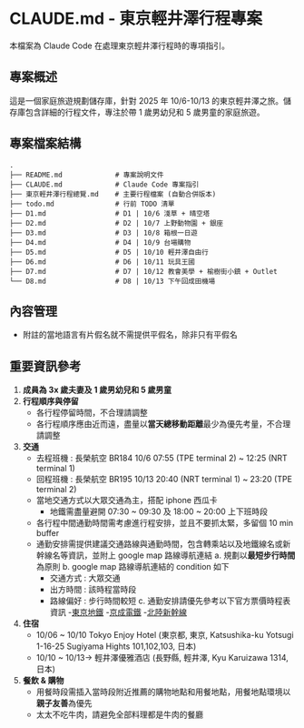 # CLAUDE.md - 東京輕井澤行程專案

本檔案為 Claude Code 在處理東京輕井澤行程時的專項指引。

## 專案概述

這是一個家庭旅遊規劃儲存庫，針對 2025 年 10/6-10/13 的東京輕井澤之旅。儲存庫包含詳細的行程文件，專注於帶 1 歲男幼兒和 5 歲男童的家庭旅遊。

## 專案檔案結構

```text
.
├── README.md             # 專案說明文件
├── CLAUDE.md             # Claude Code 專案指引
├── 東京輕井澤行程總覽.md    # 主要行程檔案 (自動合併版本)
├── todo.md               # 行前 TODO 清單
├── D1.md                 # D1 | 10/6 淺草 + 晴空塔
├── D2.md                 # D2 | 10/7 上野動物園 + 銀座
├── D3.md                 # D3 | 10/8 箱根一日遊
├── D4.md                 # D4 | 10/9 台場購物
├── D5.md                 # D5 | 10/10 輕井澤自由行
├── D6.md                 # D6 | 10/11 玩具王國
├── D7.md                 # D7 | 10/12 教會美學 + 榆樹街小鎮 + Outlet
└── D8.md                 # D8 | 10/13 下午回成田機場
```

## 內容管理

- 附註的當地語言有片假名就不需提供平假名，除非只有平假名

## 重要資訊參考

1. **成員為 3x 歲夫妻及 1 歲男幼兒和 5 歲男童**
2. **行程順序與停留**
   - 各行程停留時間，不合理請調整
   - 各行程順序應由近而遠，盡量以**當天總移動距離**最少為優先考量，不合理請調整
3. **交通**
   - 去程班機 : 長榮航空 BR184 10/6 07:55 (TPE terminal 2) ~ 12:25 (NRT terminal 1)
   - 回程班機 : 長榮航空 BR195 10/13 20:40 (NRT terminal 1) ~ 23:20 (TPE terminal 2)
   - 當地交通方式以大眾交通為主，搭配 iphone 西瓜卡
     - 地鐵需盡量避開 07:30 ~ 09:30 及 18:00 ~ 20:00 上下班時段
   - 各行程中間通勤時間需考慮進行程安排，並且不要抓太緊，多留個 10 min buffer
   - 通勤安排需提供建議交通路線與通勤時間，包含轉乘站以及地鐵線名或新幹線名等資訊，並附上 google map 路線導航連結
     a. 規劃以**最短步行時間**為原則
     b. google map 路線導航連結的 condition 如下
        - 交通方式 : 大眾交通
        - 出方時間 : 該時程當時段
        - 路線偏好 : 步行時間較短
     c. 通勤安排請優先參考以下官方票價時程表資訊
        -[東京地鐵](https://world.jorudan.co.jp/mln/zh-tw/)
        -[京成電鐵](https://www.keisei.co.jp/keisei/tetudou/skyliner/tc/traffic/skyliner.php>)
        -[北陸新幹線](https://www.westjr.co.jp/global/tc/train/shinkansen/hokuriku-shinkansen/index.html)
4. **住宿**
   - 10/06 ~ 10/10 Tokyo Enjoy Hotel (東京都, 東京, Katsushika-ku Yotsugi 1-16-25 Sugiyama Hights 101,102,103, 日本)
   - 10/10 ~ 10/13-> 輕井澤優雅酒店 (長野縣, 輕井澤, Kyu Karuizawa 1314, 日本)
5. **餐飲 & 購物**
   - 用餐時段需插入當時段附近推薦的購物地點和用餐地點，用餐地點環境以**親子友善**為優先
   - 太太不吃牛肉，請避免全部料理都是牛肉的餐廳
